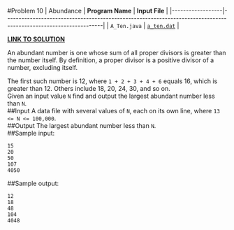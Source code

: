 #Problem 10 | Abundance
| **Program Name** | **Input File**                                                                                                  |
|------------------|-----------------------------------------------------------------------------------------------------------------|
|  `A_Ten.java`    |   [`a_ten.dat`](https://github.com/ztaylor54/UIL-CS-Problems/blob/master/2016-Invitational-A/input/a_ten.dat)   |

[__LINK TO SOLUTION__](https://github.com/ztaylor54/UIL-CS-Problems/blob/master/2016-Invitational-A/java/A_Ten.java)  
  
An abundant number is one whose sum of all proper divisors is greater than the number itself. By definition, a proper divisor is a positive divisor of a number, excluding itself.  
  
The first such number is 12, where `1 + 2 + 3 + 4 + 6` equals 16, which is greater than 12. Others include 18, 20, 24, 30, and so on.  
Given an input value `N` find and output the largest abundant number less than `N`.  
##Input
A data file with several values of `N`, each on its own line, where `13 <= N <= 100,000`.  
##Output
The largest abundant number less than `N`.  
##Sample input:
```
15
20
50
107
4050
```
##Sample output:
```
12
18
48
104
4048
```
